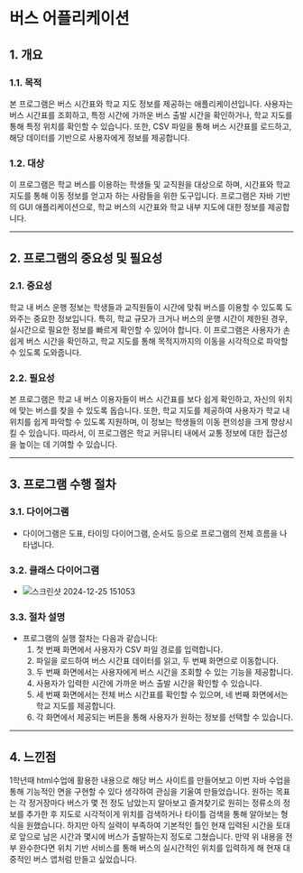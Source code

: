 # 버스 어플리케이션

## 1. 개요

### 1.1. 목적
본 프로그램은 버스 시간표와 학교 지도 정보를 제공하는 애플리케이션입니다. 사용자는 버스 시간표를 조회하고, 특정 시간에 가까운 버스 출발 시간을 확인하거나, 학교 지도를 통해 특정 위치를 확인할 수 있습니다. 또한, CSV 파일을 통해 버스 시간표를 로드하고, 해당 데이터를 기반으로 사용자에게 정보를 제공합니다.

### 1.2. 대상
이 프로그램은 학교 버스를 이용하는 학생들 및 교직원을 대상으로 하며, 시간표와 학교 지도를 통해 이동 정보를 얻고자 하는 사람들을 위한 도구입니다. 프로그램은 자바 기반의 GUI 애플리케이션으로, 학교 버스의 시간표와 학교 내부 지도에 대한 정보를 제공합니다.

---

## 2. 프로그램의 중요성 및 필요성

### 2.1. 중요성
학교 내 버스 운행 정보는 학생들과 교직원들이 시간에 맞춰 버스를 이용할 수 있도록 도와주는 중요한 정보입니다. 특히, 학교 규모가 크거나 버스의 운행 시간이 제한된 경우, 실시간으로 필요한 정보를 빠르게 확인할 수 있어야 합니다. 이 프로그램은 사용자가 손쉽게 버스 시간을 확인하고, 학교 지도를 통해 목적지까지의 이동을 시각적으로 파악할 수 있도록 도와줍니다.

### 2.2. 필요성
본 프로그램은 학교 내 버스 이용자들이 버스 시간표를 보다 쉽게 확인하고, 자신의 위치에 맞는 버스를 찾을 수 있도록 돕습니다. 또한, 학교 지도를 제공하여 사용자가 학교 내 위치를 쉽게 파악할 수 있도록 지원하며, 이 정보는 학생들의 이동 편의성을 크게 향상시킬 수 있습니다. 따라서, 이 프로그램은 학교 커뮤니티 내에서 교통 정보에 대한 접근성을 높이는 데 기여할 수 있습니다.

---

## 3. 프로그램 수행 절차

### 3.1. 다이어그램
- 다이어그램은 도표, 타이밍 다이어그램, 순서도 등으로 프로그램의 전체 흐름을 나타냅니다.

### 3.2. 클래스 다이어그램
- ![스크린샷 2024-12-25 151053](https://github.com/user-attachments/assets/486fee40-ef8e-457f-ac9d-fb8bd119d46f)




### 3.3. 절차 설명
- 프로그램의 실행 절차는 다음과 같습니다:
  1. 첫 번째 화면에서 사용자가 CSV 파일 경로를 입력합니다.
  2. 파일을 로드하여 버스 시간표 데이터를 읽고, 두 번째 화면으로 이동합니다.
  3. 두 번째 화면에서는 사용자에게 버스 시간을 조회할 수 있는 기능을 제공합니다.
  4. 사용자가 입력한 시간에 가까운 버스 출발 시간을 확인할 수 있습니다.
  5. 세 번째 화면에서는 전체 버스 시간표를 확인할 수 있으며, 네 번째 화면에서는 학교 지도를 제공합니다.
  6. 각 화면에서 제공되는 버튼을 통해 사용자가 원하는 정보를 선택할 수 있습니다.

---

## 4. 느낀점
1학년때 html수업에 활용한 내용으로 해당 버스 사이트를 만들어보고 이번 자바 수업을 통해 기능적인 면을 구현할 수 있다 생각하여 관심을 기울여 만들었습니다. 원하는 목표는 각 정거장마다 버스가 몇 전 정도 남았는지 알아보고 즐겨찾기로 원히는 정류소의 정보를 추가한 후 지도로 시각적이게 위치를 검색하거나 타이틀 검색을 통해 알아보는 형식을 원했습니다. 하지만 아직 실력이 부족하여 기본적인 틀인 현재 입력된 시간을 토대로 앞으로 남은 시간과 몇시에 버스가 출발하는지 정도로 그쳤습니다. 만약 위 내용을 전부 완수한다면 위치 기반 서비스를 통해 버스의 실시간적인 위치를 입력하게 해 현재 대중적인 버스 앱처럼 만들고 싶었습니다.
